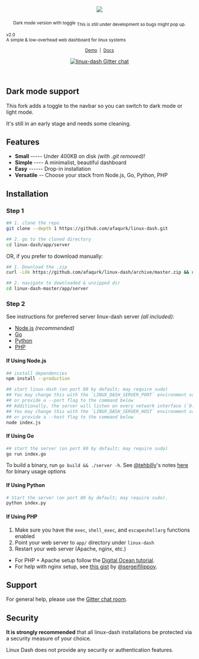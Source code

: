 <h1 align="center">
  <a href="https://afaqurk.github.io/linux-dash">
    <img src="https://athe.moe/images/v2.0-logo-dark.png"/>
  </a>
</h1>

<p align="center">
<small>Dark mode version with toggle</small>
<sub>This is still under development so bugs might pop up.</sub><br/>

<sub>v2.0</sub><br/> <small>A simple & low-overhead web dashboard for linux
systems</small>

</p>

<p align="center">
  <small>
    <a href="https://afaqurk.github.io/linux-dash">Demo</a> &nbsp;|&nbsp;
    <a href="https://github.com/afaqurk/linux-dash/wiki">
      Docs
    </a>
  </small>
</p>

<p align="center">
  <a href="https://gitter.im/afaqurk/linux-dash">
    <img
      src="https://badges.gitter.im/gitterHQ/gitter.png"
      alt="linux-dash Gitter chat">
  </a>
</p>

<br/>

## Dark mode support

This fork adds a toggle to the navbar so you can switch to dark mode or light
mode.

It's still in an early stage and needs some cleaning.

## Features

- **Small** ----- Under 400KB on disk _(with .git removed)!_
- **Simple** ---- A minimalist, beautiful dashboard
- **Easy** ------ Drop-in installation
- **Versatile** -- Choose your stack from Node.js, Go, Python, PHP

## Installation

### Step 1

```sh
## 1. clone the repo
git clone --depth 1 https://github.com/afaqurk/linux-dash.git

## 2. go to the cloned directory
cd linux-dash/app/server

```

OR, if you prefer to download manually:

```sh
## 1. Download the .zip
curl -LOk https://github.com/afaqurk/linux-dash/archive/master.zip && unzip master.zip

## 2. navigate to downloaded & unzipped dir
cd linux-dash-master/app/server

```

### Step 2

See instructions for preferred server linux-dash server _(all included)_:

- [Node.js](#if-using-nodejs) _(recommended)_
- [Go](#if-using-go)
- [Python](#if-using-python)
- [PHP](#if-using-php)

#### If Using Node.js

```sh
## install dependencies
npm install --production

## start linux-dash (on port 80 by default; may require sudo)
## You may change this with the `LINUX_DASH_SERVER_PORT` environment variable (eg. `LINUX_DASH_SERVER_PORT=8080 node server`)
## or provide a --port flag to the command below
## Additionally, the server will listen on every network interface (`0.0.0.0`).
## You may change this with the `LINUX_DASH_SERVER_HOST` environment variable (eg. `LINUX_DASH_SERVER_HOST=127.0.0.1 node server`)
## or provide a --host flag to the command below
node index.js

```

#### If Using Go

```sh
## start the server (on port 80 by default; may require sudo)
go run index.go
```

To build a binary, run `go build && ./server -h`. See
[@tehbilly](https://github.com/sergeifilippov)'s notes
[here](https://github.com/afaqurk/linux-dash/pull/281) for binary usage options

#### If Using Python

```sh
# Start the server (on port 80 by default; may require sudo).
python index.py
```

#### If Using PHP

1. Make sure you have the `exec`, `shell_exec`, and `escapeshellarg` functions
   enabled
2. Point your web server to `app/` directory under `linux-dash`
3. Restart your web server (Apache, nginx, etc.)

- For PHP + Apache setup follow the
  [Digital Ocean tutorial](https://www.digitalocean.com/community/tutorials/how-to-install-linux-dash-on-ubuntu-14-04).
- For help with nginx setup, see
  [this gist](https://gist.github.com/sergeifilippov/8909839) by
  [@sergeifilippov](https://github.com/sergeifilippov).

## Support

For general help, please use the
[Gitter chat room](https://gitter.im/afaqurk/linux-dash).

## Security

**It is strongly recommended** that all linux-dash installations be protected
via a security measure of your choice.

Linux Dash does not provide any security or authentication features.
